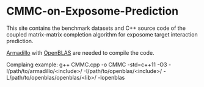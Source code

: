 # CMMC-on-Exposome-Prediction

This site contains the benchmark datasets and C++ source code of the coupled matrix-matrix completion algorithm for exposome target interaction prediction.

[Armadillo](http://arma.sourceforge.net/) with [OpenBLAS](https://www.openblas.net/) are needed to compile the code.

Complaing example:
g++ CMMC.cpp -o CMMC -std=c++11 -O3 -I/path/to/armadillo/\<include\>/ -I/path/to/openblas/\<include\>/ -L/path/to/openblas/openblas/\<lib\>/ -lopenblas